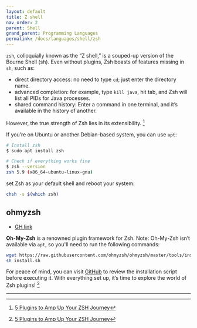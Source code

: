 ```yaml
---
layout: default
title: Z shell
nav_order: 2
parent: Shell
grand_parent: Programming Languages
permalink: /docs/languages/shell/zsh
---
```


`zsh`, colloquially known as the “Z shell,” is a souped-up version of the Bourne Shell (sh). Even without plugins, Zsh boasts of features missing in `sh`, such as:

- direct directory access: no need to type `cd`; just enter the directory name.
- advanced completion: for example, type `kill java`, hit tab, and Zsh will list all PIDs for Java processes.
- shared command history: Enter a command in one terminal, and it’s available in the history of another.

However, the true strength of Zsh lies in its extensibility. [^1]

If you’re on Ubuntu or another Debian-based system, you can use `apt`:

```sh
# Install zsh
$ sudo apt install zsh

# Check if everything works fine
$ zsh --version
zsh 5.9 (x86_64-ubuntu-linux-gnu)
```

set Zsh as your default shell and reboot your system:

```sh
chsh -s $(which zsh)
```

## ohmyzsh

- [GH link](https://github.com/ohmyzsh/ohmyzsh)

__Oh-My-Zsh__ is a renowned plugin framework for Zsh. Note: Oh-My-Zsh isn’t available via `apt`, so you'll need to run the following commands:

```sh
wget https://raw.githubusercontent.com/ohmyzsh/ohmyzsh/master/tools/install.dh
sh install.sh
```

For peace of mind, you can visit [GitHub](https://github.com/ohmyzsh/ohmyzsh) to review the installation script before executing it. With everything set up, it’s time to explore the world of Zsh plugins! [^1]



----

[^1]: [5 Plugins to Amp Up Your ZSH Journey](https://medium.com/itnext/zsh-essentials-5-plugins-to-amp-up-your-command-line-journey-47874b1b5740)
